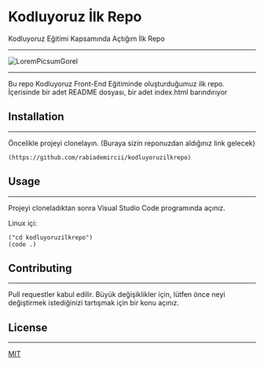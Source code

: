 # Kodluyoruz İlk Repo
Kodluyoruz Eğitimi Kapsamında Açtığım İlk Repo

------------------------------------------------------------------------------------------------------

![LoremPicsumGorel](https://github.com/rabiademircii/kodluyoruzilkrepo/1120*537)

------------------------------------------------------------------------------------------------------
Bu repo Kodluyoruz Front-End Eğitiminde oluşturduğumuz ilk repo. İçerisinde bir adet README dosyası, bir adet index.html barındırıyor

## Installation
------------------------------------------------------------------------------------------------------
Öncelikle projeyi clonelayın. (Buraya sizin reponuzdan aldığınız link gelecek)

```
(https://github.com/rabiademircii/kodluyoruzilkrepo)
```

## Usage
------------------------------------------------------------------------------------------------------
Projeyi cloneladıktan sonra Visual Studio Code programında açınız.

Linux içi:

```
("cd kodluyoruzilkrepo")
(code .)
```

## Contributing
------------------------------------------------------------------------------------------------------
Pull requestler kabul edilir. Büyük değişiklikler için, lütfen önce neyi değiştirmek istediğinizi tartışmak için bir konu açınız.


## License
------------------------------------------------------------------------------------------------------
[MIT](https://choosealicense.com/licenses/mit/)

